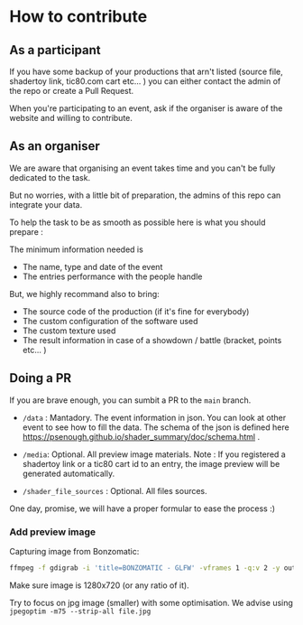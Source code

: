 # How to contribute

## As a participant 
If you have some backup of your productions that arn't listed (source file, shadertoy link, tic80.com cart etc... ) you can either contact the admin of the repo or create a Pull Request.

When you're participating to an event, ask if the organiser is aware of the website and willing to contribute.

## As an organiser
We are aware that organising an event takes time and you can't be fully dedicated to the task.

But no worries, with a little bit of preparation, the admins of this repo can integrate your data.

To help the task to be as smooth as possible here is what you should prepare :

The minimum information needed is 
* The name, type and date of the event
* The entries performance with the people handle

But, we highly recommand also to bring:
* The source code of the production (if it's fine for everybody)
* The custom configuration of the software used 
* The custom texture used
* The result information in case of a showdown / battle (bracket, points etc... )


## Doing a PR
If you are brave enough, you can sumbit a PR to the `main` branch.

* `/data` : Mantadory. The event information in json. You can look at other event to see how to fill the data. The schema of the json is defined here https://psenough.github.io/shader_summary/doc/schema.html .  

* `/media`: Optional. All preview image materials.
Note : If you registered a shadertoy link or a tic80 cart id to an entry, the image preview will be generated automatically.

* `/shader_file_sources` : Optional. All files sources.

One day, promise, we will have a proper formular to ease the process :)


### Add preview image

Capturing image from Bonzomatic:
```bash
ffmpeg -f gdigrab -i 'title=BONZOMATIC - GLFW' -vframes 1 -q:v 2 -y outfile.jpg 
```

Make sure image is 1280x720 (or any ratio of it).

Try to focus on jpg image (smaller) with some optimisation. We advise using `jpegoptim -m75 --strip-all file.jpg`

